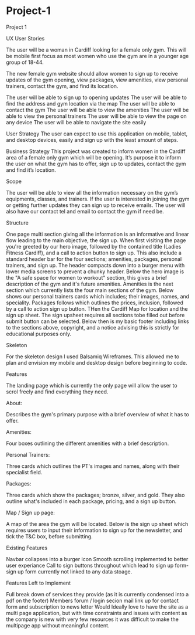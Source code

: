 # Project-1
Project 1 

UX 
User Stories 

The user will be a woman in Cardiff looking for a female only gym. This will be mobile first focus as most women who use the gym are in a younger age group of 18-44. 

The new female gym website should allow women to sign up to receive updates of the gym opening, view packages, view amenities, view personal trainers, contact the gym, and find its location. 

The user will be able to sign up to opening updates 
The user will be able to find the address and gym location via the map 
The user will be able to contact the gym 
The user will be able to view the amenities
The user will be able to view the personal trainers
The user will be able to view the page on any device
The user will be able to navigate the site easily 

User Strategy 
The user can expect to use this application on mobile, tablet, and desktop devices, easily and sign up with the least amount of steps. 

Business Strategy 
This project was created to inform women in the Cardiff area of a female only gym which will be opening. It’s purpose it to inform the user on what the gym has to offer, sign up to updates, contact the gym and find it’s location. 

Scope 

The user will be able to view all the information necessary on the gym’s equipments, classes, and trainers. If the user is interested in joining the gym or getting further updates they can sign up to receive emails. The user will also have our contact tel and email to contact the gym if need be. 


Structure 

One page multi section giving all the information is an informative and linear flow leading to the main objective, the sign up. When first visiting the page you're greeted by our hero image, followed by the contained title (Ladies Fitness Cardiff), and a call to action button to sign up. This also include a standard header bar for the four sections; amenities, packages, personal trainers, and sign up. The header compacts down into a burger menu with lower media screens to prevent a chunky header. Below the hero image is the "A safe space for women to workout" section, this gives a brief description of the gym and it's future amenities. Amenities is the next section which currently lists the four main sections of the gym. Below shows our personal trainers cards which includes; their images, names, and speciality. Packages follows which outlines the prices, inclusion, followed by a call to action sign up button. THen the Cardiff Map for location and the sign up sheet. The sign upsheet requires all sections tobe filled out before submit button can be selected. Below then is my basic footer including links to the sections above, copyright, and a notice advising this is strictly for educational purposes only. 


Skeleton 

For the skeleton design I used Balsamiq Wireframes. This allowed me to plan and envision my mobile and desktop design before beginning to code. 

Features

The landing page which is currently the only page will allow the user to scrol freely and find everything they need. 

About:

Describes the gym's primary purpose with a brief overview of what it has to offer. 

Amenities:

Four boxes outlining the different amenities with a brief description. 

Personal Trainers:

Three cards which outlines the PT's images and names, along with their specialist field.

Packages:

Three cards which show the packages; bronze, silver, and gold. They also outline what's included in each package, pricing, and a sign up button. 

Map / Sign up page:

A map of the area the gym will be located. Below is the sign up sheet which requires users to input their information to sign up for the newsletter, and tick the T&C box, before submitting. 

Existing Features

Navbar collapses into a burger icon
Smooth scrolling implemented to better user experiance
Call to sign buttons throughout which lead to sign up form- sign up form currently not linked to any data stoage. 

Features Left to Implement

Full break down of services they provide (as it is currently condensed into a pdf on the footer)
Members forum / login secion
mail link up for contact form and subscription to news letter
Would Ideally love to have the site as a multi page application, but with time constraints and issues with content as the company is new with very few resources it was difficult to make the multipage app without meaningful content.
